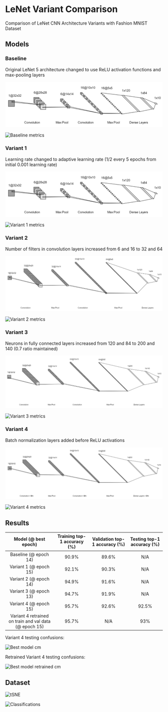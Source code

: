 # LeNet Variant Comparison

Comparison of LeNet CNN Architecture Variants with Fashion MNIST Dataset

## Models
### Baseline
Original LeNet 5 architecture changed to use ReLU activation functions and max-pooling layers

![Baseline](/architectures/model_1.png)

![Baseline metrics](/graphs/lenet5_metrics.png)

### Variant 1
Learning rate changed to adaptive learning rate (1/2 every 5 epochs from initial 0.001 learning rate)

![Variant 1](/architectures/model_1.png)

![Variant 1 metrics](/graphs/lenet5_v1_metrics.png)

### Variant 2
Number of filters in convolution layers increased from 6 and 16 to 32 and 64

![Variant 2](/architectures/model_2.png)

![Variant 2 metrics](/graphs/lenet5_v2_metrics.png)

### Variant 3

Neurons in fully connected layers increased from 120 and 84 to 200 and 140 (0.7 ratio maintained)

![Variant 3](/architectures/model_3.png)

![Variant 3 metrics](/graphs/lenet5_v3_metrics.png)

### Variant 4
Batch normalization layers added before ReLU activations

![Variant 4](/architectures/model_4.png)

![Variant 4 metrics](/graphs/lenet5_v4_metrics.png)

## Results

| Model (@ best epoch) | Training top-1 accuracy (%) | Validation top-1 accuracy (%) | Testing top-1 accuracy (%) |
|:----------------------:|:-----:|:-----:|:-----:|
| Baseline (@ epoch 14)  | 90.9% | 89.6% |  N/A  |
| Variant 1 (@ epoch 15) | 92.1% | 90.3% |  N/A  |
| Variant 2 (@ epoch 14) | 94.9% | 91.6% |  N/A  |
| Variant 3 (@ epoch 13) | 94.7% | 91.9% |  N/A  |
| Variant 4 (@ epoch 15) | 95.7% | 92.6% | 92.5% |
| Variant 4 retrained on train and val data (@ epoch 15) | 95.7% |  N/A  | 93% |

Variant 4 testing confusions:

![Best model cm](/graphs/cm_best_model.png)

Retrained Variant 4 testing confusions:

![Best model retrained cm](/graphs/cm_best_model_retrained.png)

## Dataset

![tSNE](/graphs/tSNE.png)

![Classifications](/graphs/test_set_classific.png)
